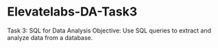# Elevatelabs-DA-Task3
Task 3: SQL for Data Analysis Objective: Use SQL queries to extract and analyze data from a database.
